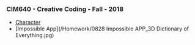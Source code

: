### CIM640 - Creative Coding - Fall - 2018

* [Character](/Homework/Character)
* [Impossible App](/Homework/0828 Impossible APP_3D Dictionary of Everything.jpg)
